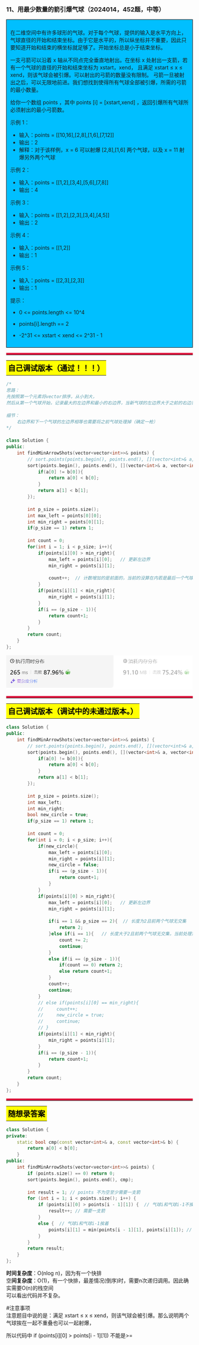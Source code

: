 ### 11、用最少数量的箭引爆气球（2024014，452题，中等）
<div style="border: 1px solid black; padding: 10px; background-color: #00BFFF;">

在二维空间中有许多球形的气球。对于每个气球，提供的输入是水平方向上，气球直径的开始和结束坐标。由于它是水平的，所以纵坐标并不重要，因此只要知道开始和结束的横坐标就足够了。开始坐标总是小于结束坐标。

一支弓箭可以沿着 x 轴从不同点完全垂直地射出。在坐标 x 处射出一支箭，若有一个气球的直径的开始和结束坐标为 xstart，xend， 且满足  xstart ≤ x ≤ xend，则该气球会被引爆。可以射出的弓箭的数量没有限制。 弓箭一旦被射出之后，可以无限地前进。我们想找到使得所有气球全部被引爆，所需的弓箭的最小数量。

给你一个数组 points ，其中 points [i] = [xstart,xend] ，返回引爆所有气球所必须射出的最小弓箭数。

示例 1：

- 输入：points = [[10,16],[2,8],[1,6],[7,12]]
- 输出：2
- 解释：对于该样例，x = 6 可以射爆 [2,8],[1,6] 两个气球，以及 x = 11 射爆另外两个气球

示例 2：

- 输入：points = [[1,2],[3,4],[5,6],[7,8]]
- 输出：4

示例 3：

- 输入：points = [[1,2],[2,3],[3,4],[4,5]]
- 输出：2

示例 4：

- 输入：points = [[1,2]]
- 输出：1

示例 5：

- 输入：points = [[2,3],[2,3]]
- 输出：1

提示：

- 0 <= points.length <= 10^4
- points[i].length == 2
- -2^31 <= xstart < xend <= 2^31 - 1

  </p>
</div>

<hr style="border-top: 5px solid #DC143C;">
<table>
  <tr>
    <td bgcolor="Yellow" style="padding: 5px; border: 0px solid black;">
      <span style="font-weight: bold; font-size: 20px;color: black;">
      自己调试版本（通过！！！）
      </span>
    </td>
  </tr>
</table>

```C++ {.line-numbers}
/*
思路：
先按照第一个元素将vector排序，从小到大，
然后从第一个气球开始，记录最大的左边界和最小的右边界，当新气球的左边界大于之前的右边界的时候，可以先处理之前的气球（确定一枪）

细节：
    右边界和下一个气球的左边界相等也需要将之前气球处理掉（确定一枪）
*/

class Solution {
public:
    int findMinArrowShots(vector<vector<int>>& points) {
        // sort.points(points.begin(), points.end(), [](vector<int>& a, vector<int>& b,){ 写错了sort用法
        sort(points.begin(), points.end(), [](vector<int>& a, vector<int>& b){
            if(a[0] != b[0]){
                return a[0] < b[0];
            }
            return a[1] < b[1];
        });

        int p_size = points.size();
        int max_left = points[0][0];
        int min_right = points[0][1];
        if(p_size == 1) return 1;

        int count = 0;
        for(int i = 1; i < p_size; i++){
            if(points[i][0] > min_right){
                max_left = points[i][0];   // 更新左边界
                min_right = points[i][1];
                
                count++;  // 计数增加的是前面的，当前的没算在内若是最后一个气球，需要考虑后续处理；
            }
            if(points[i][1] < min_right){
                min_right = points[i][1];
            }
            if(i == (p_size - 1)){
                return count+1;
            }
        }
        return count;
    }
};
```
![alt text](image/image-70.png)

<hr style="border-top: 5px solid #DC143C;">
<table>
  <tr>
    <td bgcolor="Yellow" style="padding: 5px; border: 0px solid black;">
      <span style="font-weight: bold; font-size: 20px;color: black;">
      自己调试版本（调试中的未通过版本。）
      </span>
    </td>
  </tr>
</table>

```C++ {.line-numbers}
class Solution {
public:
    int findMinArrowShots(vector<vector<int>>& points) {
        // sort.points(points.begin(), points.end(), [](vector<int>& a, vector<int>& b,){ 写错了sort用法
        sort(points.begin(), points.end(), [](vector<int>& a, vector<int>& b){
            if(a[0] != b[0]){
                return a[0] < b[0];
            }
            return a[1] < b[1];
        });

        int p_size = points.size();
        int max_left;
        int min_right;
        bool new_circle = true;
        if(p_size == 1) return 1;

        int count = 0;
        for(int i = 0; i < p_size; i++){
            if(new_circle){
                max_left = points[i][0];
                min_right = points[i][1];
                new_circle = false;
                if(i == (p_size - 1)){
                    return count+1;
                }
            }
            if(points[i][0] > min_right){
                max_left = points[i][0];   // 更新左边界
                min_right = points[i][1];
                
                if(i == 1 && p_size == 2){  // 长度为2且前两个气球无交集
                    return 2;
                }else if(i == 1){   // 长度大于2且前两个气球无交集，当前处理第二个气球的时候
                    count += 2;
                    continue;
                }
                else if(i == (p_size - 1)){
                    if(count == 0) return 2;
                    else return count+1;
                }
                count++;
                continue;
            }
            // else if(points[i][0] == min_right){
            //     count++;
            //     new_circle = true;
            //     continue;
            // }
            if(points[i][1] < min_right){
                min_right = points[i][1];
            }
            if(i == (p_size - 1)){
                return count+1;
            }
        }
        return count;
    }
};
```
<hr style="border-top: 5px solid #DC143C;">
<table>
  <tr>
    <td bgcolor="Yellow" style="padding: 5px; border: 0px solid black;">
      <span style="font-weight: bold; font-size: 20px;color: black;">
      随想录答案
      </span>
    </td>
  </tr>
</table>

```C++ {.line-numbers}
class Solution {
private:
    static bool cmp(const vector<int>& a, const vector<int>& b) {
        return a[0] < b[0];
    }
public:
    int findMinArrowShots(vector<vector<int>>& points) {
        if (points.size() == 0) return 0;
        sort(points.begin(), points.end(), cmp);

        int result = 1; // points 不为空至少需要一支箭
        for (int i = 1; i < points.size(); i++) {
            if (points[i][0] > points[i - 1][1]) {  // 气球i和气球i-1不挨着，注意这里不是>=
                result++; // 需要一支箭
            }
            else {  // 气球i和气球i-1挨着
                points[i][1] = min(points[i - 1][1], points[i][1]); // 更新重叠气球最小右边界
            }
        }
        return result;
    }
};
```

**时间复杂度**：O(nlog n)，因为有一个快排  
空**间复杂度**：O(1)，有一个快排，最差情况(倒序)时，需要n次递归调用。因此确实需要O(n)的栈空间  
可以看出代码并不复杂。

#注意事项  
注意题目中说的是：满足 xstart ≤ x ≤ xend，则该气球会被引爆。那么说明两个气球挨在一起不重叠也可以一起射爆，

所以代码中 if (points[i][0] > points[i - 1][1]) 不能是>=
